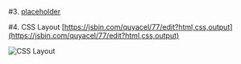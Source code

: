 
#3. 
[placeholder](placeholder)


#4. CSS Layout
[https://jsbin.com/quyacel/77/edit?html,css,output](https://jsbin.com/quyacel/77/edit?html,css,output)

![CSS Layout](http://image.prntscr.com/image/d84ac53bf1d64f588d93261c5072a7c6.png)
